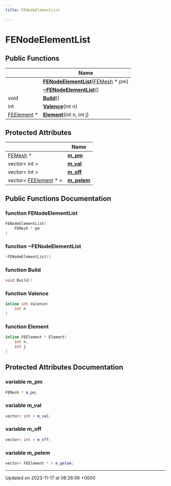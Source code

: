 ```yaml
---
title: FENodeElementList

---
```


# FENodeElementList





## Public Functions

|                | Name           |
| -------------- | -------------- |
| | **[FENodeElementList](../Classes/classFENodeElementList.md#function-fenodeelementlist)**([FEMesh](../Classes/classFEMesh.md) * pm) |
| | **[~FENodeElementList](../Classes/classFENodeElementList.md#function-~fenodeelementlist)**() |
| void | **[Build](../Classes/classFENodeElementList.md#function-build)**() |
| int | **[Valence](../Classes/classFENodeElementList.md#function-valence)**(int n) |
| [FEElement](../Classes/classFEElement.md) * | **[Element](../Classes/classFENodeElementList.md#function-element)**(int n, int j) |

## Protected Attributes

|                | Name           |
| -------------- | -------------- |
| [FEMesh](../Classes/classFEMesh.md) * | **[m_pm](../Classes/classFENodeElementList.md#variable-m-pm)**  |
| vector< int > | **[m_val](../Classes/classFENodeElementList.md#variable-m-val)**  |
| vector< int > | **[m_off](../Classes/classFENodeElementList.md#variable-m-off)**  |
| vector< [FEElement](../Classes/classFEElement.md) * > | **[m_pelem](../Classes/classFENodeElementList.md#variable-m-pelem)**  |

## Public Functions Documentation

### function FENodeElementList

```cpp
FENodeElementList(
    FEMesh * pm
)
```


### function ~FENodeElementList

```cpp
~FENodeElementList()
```


### function Build

```cpp
void Build()
```


### function Valence

```cpp
inline int Valence(
    int n
)
```


### function Element

```cpp
inline FEElement * Element(
    int n,
    int j
)
```


## Protected Attributes Documentation

### variable m_pm

```cpp
FEMesh * m_pm;
```


### variable m_val

```cpp
vector< int > m_val;
```


### variable m_off

```cpp
vector< int > m_off;
```


### variable m_pelem

```cpp
vector< FEElement * > m_pelem;
```


-------------------------------

Updated on 2023-11-17 at 08:26:06 +0000